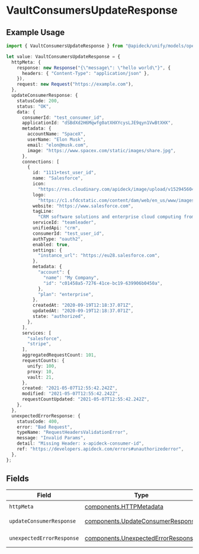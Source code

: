 # VaultConsumersUpdateResponse

## Example Usage

```typescript
import { VaultConsumersUpdateResponse } from "@apideck/unify/models/operations";

let value: VaultConsumersUpdateResponse = {
  httpMeta: {
    response: new Response("{\"message\": \"hello world\"}", {
      headers: { "Content-Type": "application/json" },
    }),
    request: new Request("https://example.com"),
  },
  updateConsumerResponse: {
    statusCode: 200,
    status: "OK",
    data: {
      consumerId: "test_consumer_id",
      applicationId: "dSBdXd2H6Mqwfg0atXHXYcysLJE9qyn1VwBtXHX",
      metadata: {
        accountName: "SpaceX",
        userName: "Elon Musk",
        email: "elon@musk.com",
        image: "https://www.spacex.com/static/images/share.jpg",
      },
      connections: [
        {
          id: "1111+test_user_id",
          name: "Salesforce",
          icon:
            "https://res.cloudinary.com/apideck/image/upload/v1529456047/catalog/salesforce/icon128x128.png",
          logo:
            "https://c1.sfdcstatic.com/content/dam/web/en_us/www/images/home/logo-salesforce-m.svg",
          website: "https://www.salesforce.com",
          tagLine:
            "CRM software solutions and enterprise cloud computing from Salesforce, the leader in customer relationship management (CRM) and PaaS. Free 30 day trial.",
          serviceId: "teamleader",
          unifiedApi: "crm",
          consumerId: "test_user_id",
          authType: "oauth2",
          enabled: true,
          settings: {
            "instance_url": "https://eu28.salesforce.com",
          },
          metadata: {
            "account": {
              "name": "My Company",
              "id": "c01458a5-7276-41ce-bc19-639906b0450a",
            },
            "plan": "enterprise",
          },
          createdAt: "2020-09-19T12:18:37.071Z",
          updatedAt: "2020-09-19T12:18:37.071Z",
          state: "authorized",
        },
      ],
      services: [
        "salesforce",
        "stripe",
      ],
      aggregatedRequestCount: 101,
      requestCounts: {
        unify: 100,
        proxy: 10,
        vault: 21,
      },
      created: "2021-05-07T12:55:42.242Z",
      modified: "2021-05-07T12:55:42.242Z",
      requestCountUpdated: "2021-05-07T12:55:42.242Z",
    },
  },
  unexpectedErrorResponse: {
    statusCode: 400,
    error: "Bad Request",
    typeName: "RequestHeadersValidationError",
    message: "Invalid Params",
    detail: "Missing Header: x-apideck-consumer-id",
    ref: "https://developers.apideck.com/errors#unauthorizederror",
  },
};
```

## Fields

| Field                                                                                    | Type                                                                                     | Required                                                                                 | Description                                                                              |
| ---------------------------------------------------------------------------------------- | ---------------------------------------------------------------------------------------- | ---------------------------------------------------------------------------------------- | ---------------------------------------------------------------------------------------- |
| `httpMeta`                                                                               | [components.HTTPMetadata](../../models/components/httpmetadata.md)                       | :heavy_check_mark:                                                                       | N/A                                                                                      |
| `updateConsumerResponse`                                                                 | [components.UpdateConsumerResponse](../../models/components/updateconsumerresponse.md)   | :heavy_minus_sign:                                                                       | Consumer updated                                                                         |
| `unexpectedErrorResponse`                                                                | [components.UnexpectedErrorResponse](../../models/components/unexpectederrorresponse.md) | :heavy_minus_sign:                                                                       | Unexpected error                                                                         |